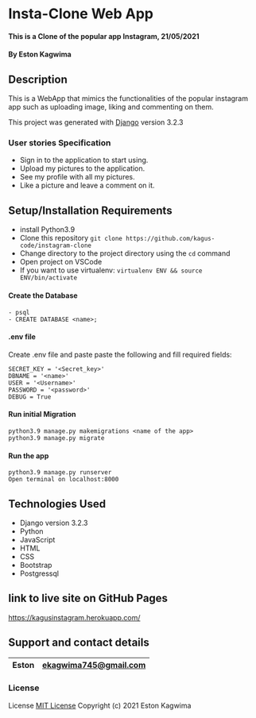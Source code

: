 #  Insta-Clone Web App

#### This is a Clone of the popular app Instagram, 21/05/2021

#### By **Eston Kagwima**

## Description

This is a WebApp that mimics the functionalities of the popular instagram app such as uploading image, liking and commenting on them.

This project was generated with [Django](https://docs.djangoproject.com/en/3.2/) version 3.2.3


### User stories Specification
- Sign in to the application to start using.
- Upload my pictures to the application.
- See my profile with all my pictures.
- Like a picture and leave a comment on it.
## Setup/Installation Requirements
- install Python3.9
- Clone this repository `git clone https://github.com/kagus-code/instagram-clone`
- Change directory to the project directory using  the `cd` command
- Open project on VSCode
- If you want to use virtualenv: `virtualenv ENV && source ENV/bin/activate`
####  Create the Database
    - psql
    - CREATE DATABASE <name>;
####  .env file
Create .env file and paste paste the following and fill  required fields:

    SECRET_KEY = '<Secret_key>'
    DBNAME = '<name>'
    USER = '<Username>'
    PASSWORD = '<password>'
    DEBUG = True
#### Run initial Migration
    python3.9 manage.py makemigrations <name of the app>
    python3.9 manage.py migrate
#### Run the app
    python3.9 manage.py runserver
    Open terminal on localhost:8000


## Technologies Used

- Django version 3.2.3
- Python
- JavaScript
- HTML
- CSS
- Bootstrap
- Postgressql

## link to live site on GitHub Pages

https://kagusinstagram.herokuapp.com/


## Support and contact details

| Eston | ekagwima745@gmail.com |
| ----- | --------------------- |

### License

License
[MIT License](https://choosealicense.com/licenses/mit/)
Copyright (c) 2021 Eston Kagwima
